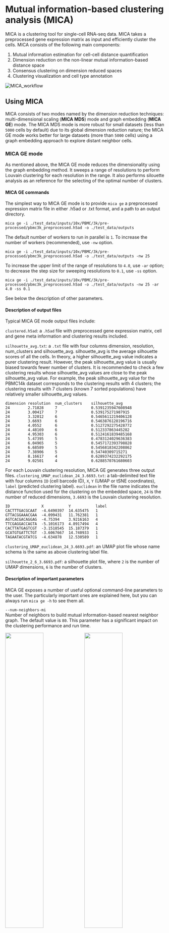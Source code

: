 # Mutual information-based clustering analysis (MICA)

MICA is a clustering tool for single-cell RNA-seq data. MICA takes a preprocessed gene expression matrix as input and efficiently cluster the cells. MICA consists of the following main components:

1. Mutual information estimation for cell-cell distance quantification
2. Dimension reduction on the non-linear mutual information-based distance space
3. Consensus clustering on dimension reduced spaces
4. Clustering visualization and cell type annotation

![MICA_workflow](../images/MICA_workflow.png)

## Using MICA
MICA consists of two modes named by the dimension reduction techniques: multi-dimensional scaling (**MICA MDS**) mode and graph embedding (**MICA GE**) mode. The MICA MDS mode is more robust for small datasets (less than `5000` cells by default) due to its global dimension reduction nature; the MICA GE mode works better for large datasets (more than `5000` cells) using a graph embedding approach to explore distant neighbor cells.

### MICA GE mode
As mentioned above, the MICA GE mode reduces the dimensionality using the graph embedding method. It sweeps a range of resolutions to perform Louvain clustering for each resolution in the range. It also performs silouette analysis as an reference for the selecting of the optimal number of clusters. 

#### MICA GE commands
The simplest way to MICA GE mode is to provide `mica ge` a preprocessed expression matrix file in either .h5ad or .txt format, and a path to an output directory.
```
mica ge -i ./test_data/inputs/10x/PBMC/3k/pre-processed/pbmc3k_preprocessed.h5ad -o ./test_data/outputs
```

The default number of workers to run in parallel is `1`. To increase the number of workers (recommended), use `-nw` option.
```
mica ge -i ./test_data/inputs/10x/PBMC/3k/pre-processed/pbmc3k_preprocessed.h5ad -o ./test_data/outputs -nw 25
```

To increase the upper limit of the range of resolutions to `4.0`, use `-ar` option; to decrease the step size for sweeping resolutions to `0.1`, use `-ss` option.
```
mica ge -i ./test_data/inputs/10x/PBMC/3k/pre-processed/pbmc3k_preprocessed.h5ad -o ./test_data/outputs -nw 25 -ar 4.0 -ss 0.1
```
See below the description of other parameters.

#### Description of output files
Typical MICA GE mode output files include:

`clustered.h5ad`: a `.h5ad` file with preprocessed gene expression matrix, cell and gene meta information and clustering results included.

`silhouette_avg.txt`: a `.txt` file with four columns dimension, resolution, num_clusters and silhouette_avg. silhouette_avg is the average silhouette scores of all the cells. In theory, a higher silhouette_avg value indicates a purer clustering result. However, the peak silhouette_avg value is usually biased towards fewer number of clusters. It is recommended to check a few clustering results whose silhouette_avg values are close to the peak silhouette_avg value. For example, the peak silhouette_avg value for the PBMC14k dataset corresponds to the clustering results with 4 clusters; the clustering results with 7 clusters (known 7 sorted populations) have relatively smaller silhouette_avg values.

```
dimension resolution  num_clusters	  silhouette_avg
24	      2.71828 	  7         	  0.5391235947608948
24	      3.00417     7	              0.539175271987915
24	      3.32012	  6	              0.5465611219406128
24	      3.6693	  6   	          0.5463876128196716
24	      4.0552	  6   	          0.5127292275428772
24	      4.48169	  6   	          0.512337863445282
24	      4.95303	  6   	          0.5124161839485168
24	      5.47395	  5   	          0.4783124029636383
24	      6.04965	  5   	          0.5457172393798828
24	      6.68589	  5   	          0.5456818342208862
24	      7.38906	  5   	          0.54740309715271
24	      8.16617	  4   	          0.6289374232292175
24	      9.02501	  4   	          0.6288570761680603
```

For each Louvain clustering resolution, MICA GE generates three output files.
`clustering_UMAP_euclidean_24_3.6693.txt`: a tab-delimited text file with four columns `ID` (cell barcode ID),  `X`, `Y` (UMAP or tSNE coordinates), `label` (predicted clustering label). `euclidean` in the file name indicates the distance function used for the clustering on the embedded space, `24` is the number of reduced dimensions, `3.6693` is the Louvain clustering resolution. 

```
ID              X           Y           label 
CACTTTGACGCAAT  -4.6490397  14.635475   1
GTTACGGAAACGAA  -4.099431   11.762381   1
AGTCACGACAGGAG  -4.75394    3.9216163   4
TTCGAGGACCAGTA  -5.1016173  4.8917494   4
CACTTATGAGTCGT  -3.1518545  15.187379   1
GCATGTGATTCTGT  -3.6067667  14.740933   1
TAGAATACGTATCG  -4.634878   12.530589   1
```

`clustering_UMAP_euclidean_24_3.6693.pdf`: an UMAP plot file whose name schema is the same as above clustering label file.

`silhouette_2_6_3.6693.pdf`: a silhouette plot file, where `2` is the number of UMAP dimensions, `6` is the number of clusters.

#### Description of important parameters
MICA GE exposes a number of useful optional command-line parameters to the user. The particularly important ones are explained here, but you can always run `mica ge -h` to see them all.

`--num-neighbors-mi`<br />
Number of neighbors to build mutual information-based nearest neighbor graph. The default value is `80`. This parameter has a significant impact on the clustering performance and run time.

<img src="../../images/num_neighbors_mi_vs_ari.png" style="width:49%">
<img src="../../images/num_neighbors_mi_vs_run_time.png"  style="width:49%">

`--num-walks`<br />
Number of workers to run in parallel. The default value is `1`. We suggest using `25`. The parallelizable steps are MI-based kNN, dimension reduction and UMAP visualization.

<img src="../../images/num_workers_vs_run_time.png" style="width:49%">
<img src="../../images/num_works_vs_max_mem.png" style="width:49%">

`--num-neighbor-euclidean`<br />
Number of neighbors to build euclidean distance-based nearest neighbor graph after dimension reduction. The default value is `20`. This parameter affects clustering performance and maximum memory usage.

<img src="../../images/num_neighbor_euclidean_vs_ari.png" style="width:49%">
<img src="../../images/num_neighbor_euclidean_vs_max_mem.png" style="width:49%">


`--num-walks`<br />
Number of random walks per source for the node2vec graph embedding. The default value is 110.

<img src="../../images/num_walks_vs_ari.png" style="width:49%">


`--window-size`<br />
Context window size of a random walk for the node2vec graph embedding. The default value is 10.

<img src="../../images/window_size_vs_ari.png" style="width:49%">


`--hyper-p`<br />
Hyperparameter p controls the likelihood of immediately traveling back to a node recently traversed of a random walk. The default value is 2.8.

<img src="../../images/hyperparameter_p_vs_ari.png" style="width:49%">


`--hyper-q`<br />
Hyperparameter q controls the likelihood of walking away from the previous node of a random walk. The default value is 0.4.

<img src="../../images/hyperparameter_q_vs_ari.png" style="width:49%">

**Note**: all the parameter tunings with respect to clustering performance, run time and maximum memory usage are based on PBMC20k dataset.


#### Total running time

###### PBMC (20k)
<img src="../../images/total_time_PBMC20k.png" style="width:49%">

| Step        | Time (s)    |
| ----------- | ----------- |
| MI-kNN      | 2278        |
| node2vec    | 418         |
| clustering  | 60          |
| UMAP        | 710         |
| silhouette  | 319         |
| total       | 3785 (1.05h)|

###### Human Motor Cortex
<img src="../../images/total_time_human_motor_cotex.png" style="width:49%">

| Step        | Time (s)    |
| ----------- | ----------- |
| MI-kNN      | 12233       |
| node2vec    | 1553        |
| clustering  | 401         |
| UMAP        | 3235        |
| silhouette  | 4005        |
| total       |21427 (5.95h)|


### MICA MDS mode
The MICA MDS mode performs stable on small datasets (including bulk datasets) but the memory usage grows quadratically as the number of cells increases. `k`-mean is the default clustering method, which requires users to specify the number of clusters (`k` in `k`-mean clustering). Due to the memory limitation, the workflow is implemented using common workflow language (CWL) for the scattering and gathering on the expression matrix.


#### MICA MDS commands
The simplest way to MICA MDS mode is to provide `mica mds` a preprocessed expression matrix file in either .h5ad or .txt format, a path to an output directory, a project name, and the number of estimated clusters (a number or a space-delimited list) of your dataset.
```
mica mds -i ./test_data/inputs/10x/PBMC/3k/pre-processed/pbmc3k_preprocessed.h5ad -o ./test_data/outputs -pn PBMC3k -nc 8 9 10
```

#### Description of output files
Typical MICA MDS mode output files include:

`project_name_k10_umap_ClusterMem.txt`: a tab-delimited text file with four columns `ID` (cell barcode ID),  `X`, `Y` (UMAP or tSNE coordinates), `label` (predicted clustering label). `project_name` in the file name is given by the parameter `-p`, `10` is the number of clusters.

`project_name_k10_umap.png`: an UMAP plot file whose name schema is the same as above clustering label file.

`project_name_dist.h5`: a `.h5ad` file with the merged distance matrix.

`project_name_reduced.h5`: a `.h5ad` file with the MDS reduced matrix.


#### Description of Important Parameters
MICA MDS exposes a number of useful optional command-line parameters to the user. The particularly important ones are explained here, but you can always run `mica mds -h` to see them all.

`-dk`<br />
The number of reduced dimensions used in `k`-mean clustering, array inputs are supported. The default value is `[19]`.

`--platform`<br />
Computing platform to run the CWL workflow. Can be `local` (cwltool) or `lsf` (cwlexec). The default value is `local`.

`--config-json`<br />
LSF-specific configuration file in JSON format to be used for the CWL workflow execution. Required if use `lsf` platform.

`--bootstrap`<br />
The maximum number of iterations per dimension to perform `k`-mean clustering. The default value is `10`.

`--thread-number`<br />
Number of workers used for multiple `k`-means iterations, usually equals to `--bootstrap`. The default value is `10`.

`--slice-size`<br />
The number of cells per sliced matrix for scattering and gathering parallelism. The default value is `1000`.
